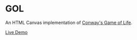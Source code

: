 GOL
===

An HTML Canvas implementation of [Conway's Game of Life](http://en.wikipedia.org/wiki/Conway's_Game_of_Life).

[Live Demo](http://blog.nuterian.com/GOL/)